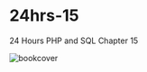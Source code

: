# 24hrs-15
24 Hours PHP and SQL Chapter 15

![bookcover](http://s17.postimg.org/5jnpef1wv/2015_10_17_23h46_52.png)
